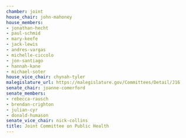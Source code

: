 ```yaml
---
chamber: joint
house_chair: john-mahoney
house_members:
- jonathan-hecht
- paul-schmid
- mary-keefe
- jack-lewis
- andres-vargas
- michelle-ciccolo
- jon-santiago
- hannah-kane
- michael-soter
house_vice_chair: chynah-tyler
malegislature_url: https://malegislature.gov/Committees/Detail/J16
senate_chair: joanne-comerford
senate_members:
- rebecca-rausch
- brendan-crighton
- julian-cyr
- donald-humason
senate_vice_chair: nick-collins
title: Joint Committee on Public Health
---
```

